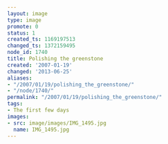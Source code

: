 ```yaml
---
layout: image
type: image
promote: 0
status: 1
created_ts: 1169197513
changed_ts: 1372159495
node_id: 1740
title: Polishing the greenstone
created: '2007-01-19'
changed: '2013-06-25'
aliases:
- "/2007/01/19/polishing_the_greenstone/"
- "/node/1740/"
permalink: "/2007/01/19/polishing_the_greenstone/"
tags:
- The first few days
images:
- src: image/images/IMG_1495.jpg
  name: IMG_1495.jpg
---
```


